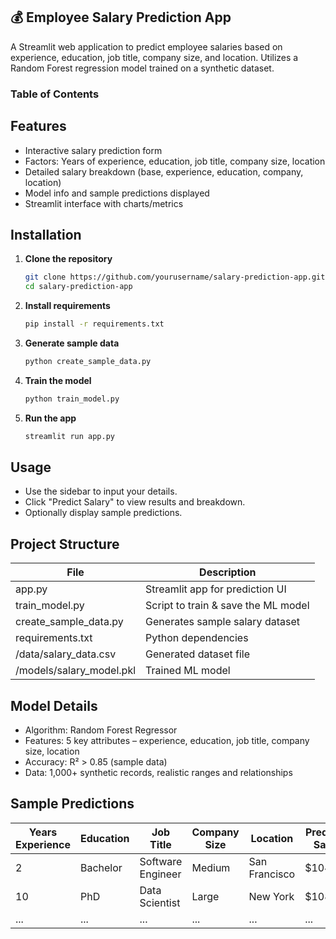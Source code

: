 ## 💰 Employee Salary Prediction App

A Streamlit web application to predict employee salaries based on experience, education, job title, company size, and location. Utilizes a Random Forest regression model trained on a synthetic dataset.

### Table of Contents
## Features

- Interactive salary prediction form
- Factors: Years of experience, education, job title, company size, location
- Detailed salary breakdown (base, experience, education, company, location)
- Model info and sample predictions displayed
- Streamlit interface with charts/metrics

## Installation

1. **Clone the repository**
   ```bash
   git clone https://github.com/yourusername/salary-prediction-app.git
   cd salary-prediction-app
   ```

2. **Install requirements**
   ```bash
   pip install -r requirements.txt
   ```

3. **Generate sample data**
   ```bash
   python create_sample_data.py
   ```

4. **Train the model**
   ```bash
   python train_model.py
   ```

5. **Run the app**
   ```bash
   streamlit run app.py
   ```

## Usage

- Use the sidebar to input your details.
- Click "Predict Salary" to view results and breakdown.
- Optionally display sample predictions.

## Project Structure

| File                    | Description                             |
|-------------------------|-----------------------------------------|
| app.py                  | Streamlit app for prediction UI         |
| train_model.py          | Script to train & save the ML model     |
| create_sample_data.py   | Generates sample salary dataset         |
| requirements.txt        | Python dependencies                     |
| /data/salary_data.csv   | Generated dataset file                  |
| /models/salary_model.pkl| Trained ML model                        |

## Model Details

- Algorithm: Random Forest Regressor
- Features: 5 key attributes – experience, education, job title, company size, location
- Accuracy: R² > 0.85 (sample data)
- Data: 1,000+ synthetic records, realistic ranges and relationships

## Sample Predictions

| Years Experience | Education | Job Title         | Company Size | Location       | Predicted Salary |
|------------------|----------|-------------------|--------------|---------------|------------------|
| 2                | Bachelor | Software Engineer | Medium       | San Francisco | $104,299        |
| 10               | PhD      | Data Scientist    | Large        | New York      | $108,342        |
| ...              | ...      | ...               | ...          | ...           | ...              |


